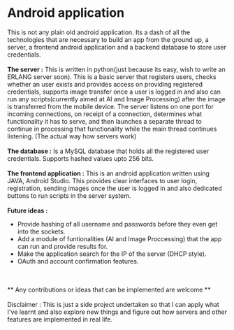 # Android application

This is not any plain old android application. Its a dash of all the technologies that are necessary to build an app from the ground up, a server, a frontend android application and a backend database to store user credentials.
<br>
<br>
**The server :** This is written in python(just because its easy, wish to write an ERLANG server soon). This is a basic server that registers users, checks whether an user exists and provides access on providing registered credentials, supports image transfer once a user is logged in and also can run any scripts(currently aimed at AI and Image Processing) after the image is transferred from the mobile device. The server listens on one port for incoming connections, on receipt of a connection, determines what functionality it has to serve, and then launches a separate thread to continue in processing that functionality while the main thread continues listening. (The actual way how servers work) 
<br>
<br>
**The database :** Is a MySQL database that holds all the registered user credentials. Supports hashed values upto 256 bits. 
<br>
<br>
**The frontend application :** This is an android application written using JAVA, Android Studio. This provides clear interfaces to user login, registration, sending images once the user is logged in and also dedicated buttons to run scripts in the server system.
<br>
<br>
**Future ideas :** <br>
* Provide hashing of all username and passwords before they even get into the sockets.
* Add a module of funtionalities (AI and Image Proccessing) that the app can run and provide results for.
* Make the application search for the IP of the server (DHCP style).
* OAuth and account confirmation features.
<br>
<br>
** Any contributions or ideas that can be implemented are welcome **
<br>
<br>
Disclaimer : This is just a side project undertaken so that I can apply what I've learnt and also explore new things and figure out how servers and other features are implemented in real life.
